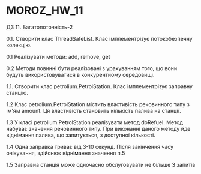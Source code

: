 # MOROZ_HW_11
ДЗ 11. Багатопоточність-2


0.1. Створити клас ThreadSafeList.
Клас імплементрізує потокобезпечну колекцію.

0.1 Реалізувати методи: add, remove, get

0.2 Методи повинні бути реалізовані з урахуванням того,
що вони будуть використовуватися в конкурентному середовищі.

1.1. Створити клас petrolium.PetrolStation.
Клас імплементрізує заправну станцію.

1.2 Клас petrolium.PetrolStation містить властивість речовинного типу з ім'ям amount.
Ця властивість становить кількість палива на станції.

1.3 У класі petrolium.PetrolStation реалізувати метод doRefuel.
Метод набуває значення речовинного типу.
При виконанні даного методу йде віднімання палива,
що запитується, з доступної кількості.

1.4 Одна заправка триває від 3-10 секунд.
Після закінчення часу очікування, здійснює віднімання значення п.5

1.5 Заправна станція може одночасно обслуговувати не більше 3 запитів

